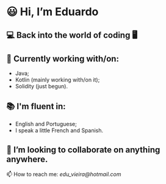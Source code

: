  # 😃 Hi, I’m **Eduardo**
 ## 💻 Back into the world of coding 🖥
 
 ## 🌱 Currently working with/on: 
 
 - Java;
 - Kotlin (mainly working with/on it);
 - Solidity (just begun).
 
 ## 📚 I'm fluent in:
- English and Portuguese;
- I speak a little French and Spanish.

## 🧩 I’m looking to collaborate on anything anywhere.

📫 How to reach me: _edu_vieira@hotmail.com_

<!---
eduVieiraAF/eduVieiraAF is a ✨ special ✨ repository because its `README.md` (this file) appears on your GitHub profile.
You can click the Preview link to take a look at your changes.
--->
